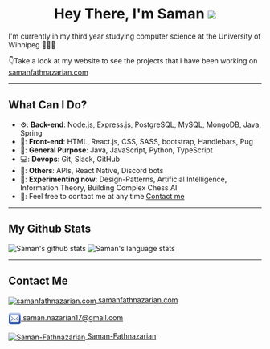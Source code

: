 <h1 align="Center">  Hey There, I'm Saman <img src="https://c.tenor.com/SNL9_xhZl9oAAAAi/waving-hand-joypixels.gif" width="40px" /> </h1>

I'm currently in my third year studying computer science at the University of Winnipeg 👨🏻‍🎓

👇Take a look at my website to see the projects that I have been working on<br/>
<a href="https://www.samanfathnazarian.com">samanfathnazarian.com</a>

---

## What Can I Do?

- ⚙️: **Back-end**: Node.js, Express.js, PostgreSQL, MySQL, MongoDB, Java, Spring
- 📰: **Front-end**: HTML, React.js, CSS, SASS, bootstrap, Handlebars, Pug
- 🔖: **General Purpose**: Java, JavaScript, Python, TypeScript
- 💻: **Devops**: Git, Slack, GitHub
- 🤔: **Others**: APIs, React Native, Discord bots
- 🔧: **Experimenting now**: Design-Patterns, Artificial Intelligence, Information Theory, Building Complex Chess AI
- 👐: Feel free to contact me at any time [Contact me](#contact-info)

---

## My Github Stats

<img  width="400" alt="Saman's github stats" src="https://github-readme-stats.vercel.app/api?username=samanfathnazarian&show_icons=true&theme=merko">

<img  width="400" alt="Saman's language stats" src="https://github-readme-stats.vercel.app/api/top-langs/?username=samanfathnazarian&langs_count=10&theme=tokyonight&layout=compact" >

---

## Contact Me

<p id="contact-info">

<a href="https://www.samanfathnazarian.com"><img align="center" src="https://cdn-icons-png.flaticon.com/512/1087/1087815.png" alt="samanfathnazarian.com" height="25" width="25" /> samanfathnazarian.com</a>

<a href = "mailto: saman.nazarian17@gmail.com" target="_blank"><img align="center" src="img/email-icon.png" alt="saman.nazarian17@gmail.com" height="25" width="25" /> saman.nazarian17@gmail.com</a>

<a href="https://www.linkedin.com/in/saman-fathnazarian/" target="_blank"><img align="center" src="https://www.vectorlogo.zone/logos/linkedin/linkedin-icon.svg" alt="Saman-Fathnazarian" height="25" width="25" /> Saman-Fathnazarian</a>

</p>

